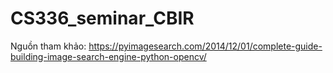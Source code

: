 # CS336_seminar_CBIR

Nguồn tham khảo: https://pyimagesearch.com/2014/12/01/complete-guide-building-image-search-engine-python-opencv/
